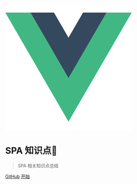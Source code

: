 ![logo](logo.png)

# SPA 知识点🤔

> SPA 相关知识点总结

[GitHub](https://github.com/treecrow/docsify-books)
[开始](README.md)